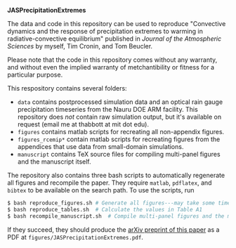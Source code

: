 **JASPrecipitationExtremes**

The data and code in this repository can be used to reproduce "Convective dynamics and the response of precipitation extremes to warming in radiative-convective equilibrium" published in *Journal of the Atmospheric Sciences* by myself, Tim Cronin, and Tom Beucler.

Please note that the code in this repository comes without any warranty, and without even the implied warranty of metchantibility or fitness for a particular purpose.

This respository contains several folders:

- `data` contains postprocessed simulation data and an optical rain gauge precipitation timeseries from the Nauru DOE ARM facility. This repository does *not* contain raw simulation output, but it's available on request (email me at thabbott at mit dot edu).
- `figures` contains matlab scripts for recreating all non-appendix figures.
- `figures_rcemip*` contain matlab scripts for recreating figures from the appendices that use data from small-domain simulations.
- `manuscript` contains TeX source files for compiling multi-panel figures and the manuscript itself.

The repository also contains three bash scripts to automatically regenerate all figures and recompile the paper. They require `matlab`, `pdflatex`, and `bibtex` to be available on the search path. To use the scripts, run
```bash
$ bash reproduce_figures.sh	# Generate all figures---may take some time
$ bash reproduce_tables.sh	# Calculate the values in Table A1
$ bash recompile_manuscript.sh	# Compile multi-panel figures and the manuscript
```
If they succeed, they should produce the [arXiv preprint of this paper](https://arxiv.org/abs/1909.01941) as a PDF at `figures/JASPrecipitationExtremes.pdf`.
